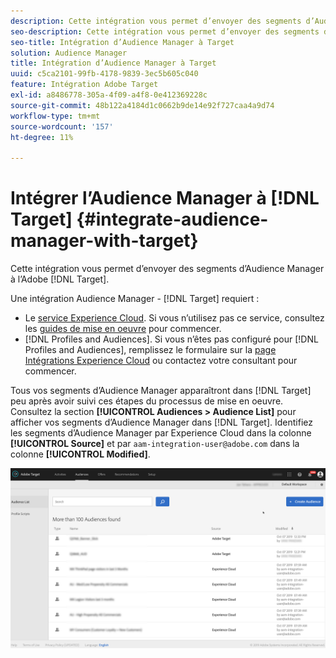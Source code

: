 ```yaml
---
description: Cette intégration vous permet d’envoyer des segments d’Audience Manager à Target.
seo-description: Cette intégration vous permet d’envoyer des segments d’Audience Manager à Target.
seo-title: Intégration d’Audience Manager à Target
solution: Audience Manager
title: Intégration d’Audience Manager à Target
uuid: c5ca2101-99fb-4178-9839-3ec5b605c040
feature: Intégration Adobe Target
exl-id: a8486778-305a-4f09-a4f8-0e412369228c
source-git-commit: 48b122a4184d1c0662b9de14e92f727caa4a9d74
workflow-type: tm+mt
source-wordcount: '157'
ht-degree: 11%

---
```


# Intégrer l’Audience Manager à [!DNL Target] {#integrate-audience-manager-with-target}

Cette intégration vous permet d’envoyer des segments d’Audience Manager à l’Adobe [!DNL Target].

Une intégration Audience Manager - [!DNL Target] requiert :

* Le [service Experience Cloud](https://docs.adobe.com/content/help/fr-FR/id-service/using/home.html). Si vous n’utilisez pas ce service, consultez les [guides de mise en oeuvre](https://docs.adobe.com/content/help/en/id-service/using/implementation/implementation-guides.html) pour commencer.
* [!DNL Profiles and Audiences]. Si vous n’êtes pas configuré pour [!DNL Profiles and Audiences], remplissez le formulaire sur la [page Intégrations Experience Cloud](https://adobe.allegiancetech.com/cgi-bin/qwebcorporate.dll?idx=X8SVES) ou contactez votre consultant pour commencer.

Tous vos segments d’Audience Manager apparaîtront dans [!DNL Target] peu après avoir suivi ces étapes du processus de mise en oeuvre. Consultez la section **[!UICONTROL Audiences > Audience List]** pour afficher vos segments d’Audience Manager dans [!DNL Target]. Identifiez les segments d’Audience Manager par Experience Cloud dans la colonne **[!UICONTROL Source]** et par `aam-integration-user@adobe.com` dans la colonne **[!UICONTROL Modified]**.

![](../assets/target.png)

